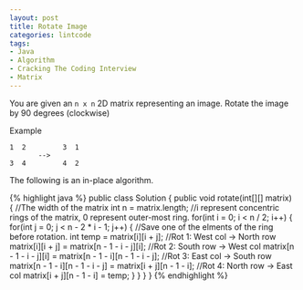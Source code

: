 ```yaml
---
layout: post
title: Rotate Image
categories: lintcode
tags:
- Java
- Algorithm
- Cracking The Coding Interview
- Matrix
---
```


You are given an `n x n` 2D matrix representing an image. Rotate the image by 90 degrees (clockwise)

Example

```
1  2         3  1
       -->
3  4         4  2
```

The following is an in-place algorithm.

{% highlight java %}
public class Solution {
    public void rotate(int[][] matrix) {
        //The width of the matrix
        int n = matrix.length;
        //i represent concentric rings of the matrix, 0 represent outer-most ring.
        for(int i = 0; i < n / 2; i++)
        {
            for(int j = 0; j < n - 2 * i - 1; j++)
            {
                //Save one of the elments of the ring before rotation.
                int temp = matrix[i][i + j];
                //Rot 1: West col -> North row
                matrix[i][i + j] = matrix[n - 1 - i - j][i];
                //Rot 2: South row -> West col
                matrix[n - 1 - i - j][i] = matrix[n - 1 - i][n - 1 - i - j];
                //Rot 3: East col -> South row
                matrix[n - 1 - i][n - 1 - i - j] = matrix[i + j][n - 1 - i];
                //Rot 4: North row -> East col
                matrix[i + j][n - 1 - i] = temp;
            }
        }
    }
}
{% endhighlight %}